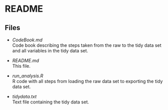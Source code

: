 # README

## Files

* *CodeBook.md*  
  Code book describing the steps taken from the raw to the tidy data set and all variables in the tidy data set.  
  
* *README.md*  
  This file.  
  
* *run_analysis.R*  
  R code with all steps from loading the raw data set to exporting the tidy data set.  
  
* *tidydata.txt*  
  Text file containing the tidy data set.  
